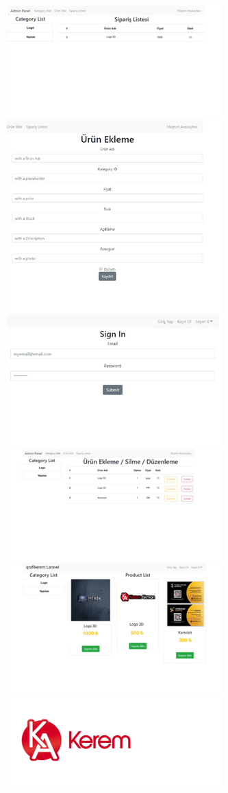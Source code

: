 <!DOCTYPE html>
<html lang="en">
<head>
    <meta charset="UTF-8">
    <meta name="viewport" content="width=device-width, initial-scale=1.0">
    <title>Otomatik Genişlik</title>
</head>
<body>
    <img src="https://github.com/keremakman272727/Laravel-Logo-ETicaret/blob/main/img/1702050171552.jpg" alt="Resim 1">
    <img src="https://github.com/keremakman272727/Laravel-Logo-ETicaret/blob/main/img/1702050171571.jpg" alt="Resim 2">
    <img src="https://github.com/keremakman272727/Laravel-Logo-ETicaret/blob/main/img/1702050171590.jpg" alt="Resim 3">
    <img src="https://github.com/keremakman272727/Laravel-Logo-ETicaret/blob/main/img/1702050171610.jpg" alt="Resim 4">
    <img src="https://github.com/keremakman272727/Laravel-Logo-ETicaret/blob/main/img/1702050171632.jpg" alt="Resim 5">
    <img src="https://github.com/keremakman272727/Laravel-Logo-ETicaret/blob/main/img/1702050171656.png" alt="Resim 6">
</body>
</html>
